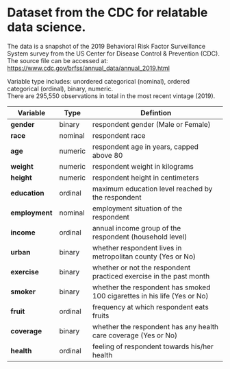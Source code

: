 # Dataset from the CDC for relatable data science.

The data is a snapshot of the 2019 Behavioral Risk Factor Surveillance System survey from the US Center for Disease Control & Prevention (CDC). The source file can be accessed at: https://www.cdc.gov/brfss/annual_data/annual_2019.html

Variable type includes: unordered categorical (nominal), ordered categorical (ordinal), binary, numeric.   
There are 295,550 observations in total in the most recent vintage (2019).

|**Variable** | Type | Defintion |  
|---|---|---| 
| **gender** | binary | respondent gender (Male or Female) |   
| **race** | nominal | respondent race  |   
| **age** | numeric | respondent age in years, capped above 80 |   
| **weight** | numeric | respondent weight in kilograms |
| **height**  |numeric | respondent height in centimeters  | 
| **education** | ordinal | maximum education level reached by the respondent  | 
| **employment** | nominal | employment situation of the respondent |  
| **income** | ordinal | annual income group of the respondent (household level) |  
| **urban** | binary | whether respondent lives in metropolitan county (Yes or No)  |    
| **exercise** | binary | whether or not the respondent practiced exercise in the past month  | 
| **smoker** | binary | whether the respondent has smoked 100 cigarettes in his life (Yes or No)  |    
| **fruit** | ordinal | frequency at which respondent eats fruits |  
| **coverage**|  binary | whether the respondent has any health care coverage (Yes or No) | 
| **health** | ordinal | feeling of respondent towards his/her health |
